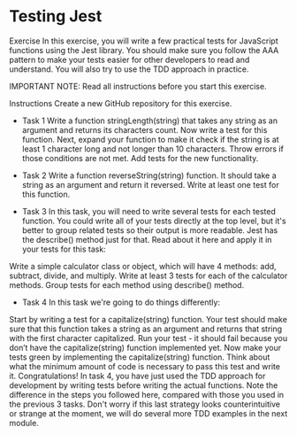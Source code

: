 # Testing Jest

Exercise
In this exercise, you will write a few practical tests for JavaScript functions using the Jest library. You should make sure you follow the AAA pattern to make your tests easier for other developers to read and understand. You will also try to use the TDD approach in practice.

IMPORTANT NOTE: Read all instructions before you start this exercise.

Instructions
Create a new GitHub repository for this exercise.

- Task 1
Write a function stringLength(string) that takes any string as an argument and returns its characters count.
Now write a test for this function.
Next, expand your function to make it check if the string is at least 1 character long and not longer than 10 characters. Throw errors if those conditions are not met.
Add tests for the new functionality.

- Task 2
Write a function reverseString(string) function. It should take a string as an argument and return it reversed.
Write at least one test for this function.

- Task 3
In this task, you will need to write several tests for each tested function. You could write all of your tests directly at the top level, but it's better to group related tests so their output is more readable. Jest has the describe() method just for that. Read about it here and apply it in your tests for this task:

Write a simple calculator class or object, which will have 4 methods: add, subtract, divide, and multiply.
Write at least 3 tests for each of the calculator methods.
Group tests for each method using describe() method.

- Task 4
In this task we're going to do things differently:

Start by writing a test for a capitalize(string) function. Your test should make sure that this function takes a string as an argument and returns that string with the first character capitalized.
Run your test - it should fail because you don’t have the capitalize(string) function implemented yet.
Now make your tests green by implementing the capitalize(string) function. Think about what the minimum amount of code is necessary to pass this test and write it.
Congratulations! In task 4, you have just used the TDD approach for development by writing tests before writing the actual functions. Note the difference in the steps you followed here, compared with those you used in the previous 3 tasks. Don't worry if this last strategy looks counterintuitive or strange at the moment, we will do several more TDD examples in the next module.